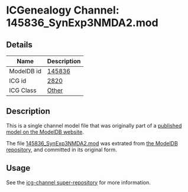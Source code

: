 # ICGenealogy Channel: 145836\_SynExp3NMDA2.mod

## Details

Name | Description
---- | -----------
ModelDB id | [145836](http://senselab.med.yale.edu/ModelDB/ShowModel.cshtml?model=145836)
ICG id | [2820](http://icg.neurotheory.ox.ac.uk/channels/other/2820)
ICG Class | [Other](http://icg.neurotheory.ox.ac.uk/channels/other)

## Description

This is a single channel model file that was originally part of a [published model on the ModelDB website](http://senselab.med.yale.edu/mModelDB/ShowModel.cshtml?model=145836).

The file [145836\_SynExp3NMDA2.mod](145836_SynExp3NMDA2.mod) was extrated from [the ModelDB repository](http://senselab.med.yale.edu/ModelDB/ShowModel.cshtml?model=145836), and committed in its original form.

## Usage

See the [icg-channel super-repository](https://github.com/icgenealogy/icg-channels) for more information.